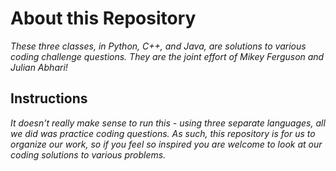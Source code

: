 # About this Repository
*These three classes, in Python, C++, and Java, are solutions to various coding challenge questions. They are the joint effort of Mikey Ferguson and Julian Abhari!*
## Instructions
*It doesn't really make sense to run this - using three separate languages, all we did was practice coding questions. As such, this repository is for us to organize our work, so if you feel so inspired you are welcome to look at our coding solutions to various problems.*